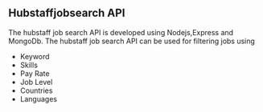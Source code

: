 ## Hubstaffjobsearch API
The hubstaff job search API is developed using Nodejs,Express and
 MongoDb. The hubstaff job search API can be used for filtering 
 jobs using 
-	Keyword
-	Skills
- 	Pay Rate
-	Job Level
-  	Countries
- 	Languages
